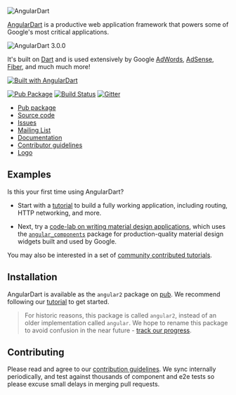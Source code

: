 ![AngularDart](https://raw.githubusercontent.com/dart-lang/logos/master/logos_and_wordmarks/angulardart-logo.png)

[AngularDart][angular_dart] is a productive web application framework that
powers some of Google's most critical applications.

![AngularDart 3.0.0](https://3.bp.blogspot.com/-Pypqb322bLc/WQpchgDAsKI/AAAAAAAAPI4/eBaQwnDkACYglJhBuinr5YzE9x_mQ-EGgCLcB/s640/angulardart-3.0-release.jpg)

It's built on [Dart][dart_web] and is used extensively by Google 
[AdWords][ad_words], [AdSense][ad_sense], [Fiber][fiber], and much much more!

[![Built with AngularDart](https://2.bp.blogspot.com/-T50YZP5hlW4/Vv07k1PPVmI/AAAAAAAAM_Q/kVo8eImMOFUWLYqXg_xGzaWPvvlO7lhng/s0/adwords-dart.png)][ad_words]

<!-- Badges -->

[![Pub Package](https://img.shields.io/pub/v/angular2.svg)](https://pub.dartlang.org/packages/angular2)
[![Build Status](https://travis-ci.org/dart-lang/angular2.svg?branch=master)](https://travis-ci.org/dart-lang/angular2)
[![Gitter](https://img.shields.io/gitter/room/dart-lang/angular2.svg)](https://gitter.im/dart-lang/angular2)

 * [Pub package][pub]
 * [Source code](https://github.com/dart-lang/angular2)
 * [Issues](https://github.com/dart-lang/angular2/issues)
 * [Mailing List](https://groups.google.com/a/dartlang.org/forum/#!forum/web)
 * [Documentation][angular_dart]
 * [Contributor guidelines][contribute]
 * [Logo](https://raw.githubusercontent.com/dart-lang/logos/master/logos_and_wordmarks/angulardart-logo.svg)

[ad_sense]: http://news.dartlang.org/2016/10/google-adsense-angular-dart.html
[ad_words]: http://news.dartlang.org/2016/03/the-new-adwords-ui-uses-dart-we-asked.html
[fiber]: http://news.dartlang.org/2015/11/how-google-uses-angular-2-with-dart.html
[angular_dart]: https://webdev.dartlang.org/angular
[dart_web]: https://webdev.dartlang.org/
[pub]: https://pub.dartlang.org/packages/angular2
[contribute]: https://github.com/dart-lang/angular2/blob/master/CONTRIBUTING.md

## Examples

Is this your first time using AngularDart?

* Start with a [tutorial][tutorial] to build a fully working application,
  including routing, HTTP networking, and more.
  
* Next, try a [code-lab on writing material design applications][code_lab],
  which uses the [`angular_components`](https://webdev.dartlang.org/components)
  package for production-quality material design widgets built and used by
  Google.

You may also be interested in a set of [community contributed tutorials][comm].

[tutorial]: https://webdev.dartlang.org/angular/tutorial
[code_lab]: https://codelabs.developers.google.com/codelabs/your-first-angulardart-web-app
[comm]: https://dart.academy/tag/angular2/

## Installation

AngularDart is available as the `angular2` package on [pub][]. We recommend
following our [tutorial][] to get started.

> For historic reasons, this package is called `angular2`, instead of an older
> implementation called `angular`. We hope to rename this package to avoid
> confusion in the near future - [track our progress][track_rename].

[track_rename]: https://github.com/dart-lang/angular2/issues/78

## Contributing

Please read and agree to our [contribution guidelines][contribute]. We sync
internally periodically, and test against thousands of component and e2e tests
so please excuse small delays in merging pull requests.

